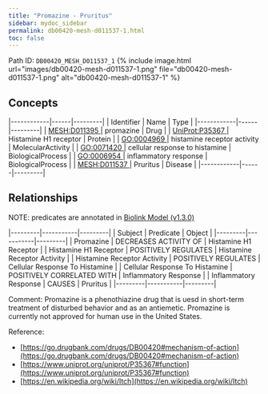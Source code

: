 ```yaml
---
title: "Promazine - Pruritus"
sidebar: mydoc_sidebar
permalink: db00420-mesh-d011537-1.html
toc: false 
---
```



Path ID: `DB00420_MESH_D011537_1`
{% include image.html url="images/db00420-mesh-d011537-1.png" file="db00420-mesh-d011537-1.png" alt="db00420-mesh-d011537-1" %}

## Concepts

|------------|------|---------|
| Identifier | Name | Type    |
|------------|------|---------|
| <a href="https://identifiers.org/MESH:D011395">MESH:D011395 </a> | promazine | Drug |
| <a href="https://identifiers.org/UniProt:P35367">UniProt:P35367 </a> | Histamine H1 receptor | Protein |
| <a href="https://identifiers.org/GO:0004969">GO:0004969 </a> | histamine receptor activity | MolecularActivity |
| <a href="https://identifiers.org/GO:0071420">GO:0071420 </a> | cellular response to histamine | BiologicalProcess |
| <a href="https://identifiers.org/GO:0006954">GO:0006954 </a> | inflammatory response | BiologicalProcess |
| <a href="https://identifiers.org/MESH:D011537">MESH:D011537 </a> | Pruritus | Disease |
|------------|------|---------|

## Relationships


NOTE: predicates are annotated in <a href="https://github.com/biolink/biolink-model/releases/tag/v1.3.0">Biolink Model (v1.3.0)</a>

|---------|-----------|---------|
| Subject | Predicate | Object  |
|---------|-----------|---------|
| Promazine | DECREASES ACTIVITY OF | Histamine H1 Receptor |
| Histamine H1 Receptor | POSITIVELY REGULATES | Histamine Receptor Activity |
| Histamine Receptor Activity | POSITIVELY REGULATES | Cellular Response To Histamine |
| Cellular Response To Histamine | POSITIVELY CORRELATED WITH | Inflammatory Response |
| Inflammatory Response | CAUSES | Pruritus |
|---------|-----------|---------|

Comment: Promazine is a phenothiazine drug that is uesd in short-term treatment of disturbed behavior and as an antiemetic. Promazine is currently not approved for human use in the United States.

Reference: 
  - [https://go.drugbank.com/drugs/DB00420#mechanism-of-action](https://go.drugbank.com/drugs/DB00420#mechanism-of-action)
  - [https://www.uniprot.org/uniprot/P35367#function](https://www.uniprot.org/uniprot/P35367#function)
  - [https://en.wikipedia.org/wiki/Itch](https://en.wikipedia.org/wiki/Itch)
